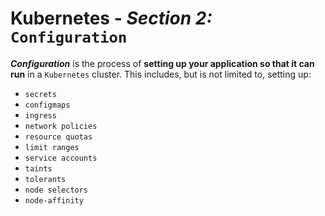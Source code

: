 # **Kubernetes** - ***Section 2:*** `Configuration`

***Configuration*** is the process of **setting up your application so that it can run** in a `Kubernetes` cluster. This includes, but is not limited to, setting up:

* `secrets`
* `configmaps`
* `ingress`
* `network policies`
* `resource quotas`
* `limit ranges`
* `service accounts`
* `taints`
* `tolerants`
* `node selectors`
* `node-affinity`
